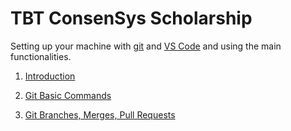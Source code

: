 # TBT ConsenSys Scholarship

Setting up your machine with [git]() and [VS Code]() and using the main functionalities.

1. [Introduction](./tutorials/setting-up-project.md)

2. [Git Basic Commands](./tutorials/1-git-hub-basics.md)

3. [Git Branches, Merges, Pull Requests](./tutorials/1-git-hub-branches.md)
